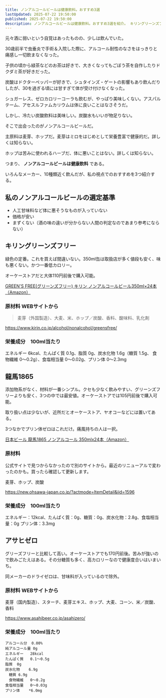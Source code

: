 ```yaml
---
title: ノンアルコールビールは健康飲料。おすすめ3選
lastUpdated: 2025-07-22 19:50:00
published: 2025-07-22 19:50:00
description: ノンアルコールビールは健康飲料。おすすめ3選を紹介。 キリングリーンズフリーが一番おすすめ。
---
```


元々酒に弱いという自覚はあったものの、少しは飲んでいた。

30歳前半で虫垂炎で手術＆入院した際に、アルコール耐性のなさをはっきりと痛感し一切飲まなくなった。

子供の頃から緑茶などのお茶は好きで、大きくなってもごぼう茶を自作したりドクダミ茶が好きだった。

炭酸はドクターペッパーが好きで、シュタインズ・ゲートの影響もあり飲んだりしたが、30を過ぎる頃には甘すぎて体が受け付けなくなった。

シュガーレス、ゼロカロリーコーラも飲むが、やっぱり美味しくない。アスパルテーム、アセスルファムカリウムは体に良いことはなさそうだ。

しかし、冷たい炭酸飲料は美味しい。炭酸水もいいが物足りない。

そこで出会ったのがノンアルコールビールだ。

主原料は麦芽、ホップだ。麦芽はミロをはじめとして栄養豊富で健康的だ。詳しくは知らない。

ホップは苦みに使われるハーブだ、体に悪いことはない。詳しくは知らない。

つまり、 **ノンアルコールビールは健康飲料** である。

いろんなメーカー、10種類近く飲んだが、私の視点でのおすすめを3つ紹介する。


## 私のノンアルコールビールの選定基準

- 人工甘味料など体に悪そうなものが入っていない
- 価格が安い
- まずくない（酒の味の違いが分からない人間の判定なのであまり参考にならない）

## キリングリーンズフリー

緑色の定番。これを買えば間違いない。350ml缶は取扱店が多く値段も安く、味も悪くない。かつ一番低カロリー。

オーケーストアだと大体110円前後で購入可能。

[GREEN'S FREE(グリーンズフリー) キリン ノンアルコールビール350ml×24本 （Amazon）](https://amzn.to/44XgHCH)



### 原材料 WEBサイトから

> 麦芽（外国製造）、大麦、米、ホップ／炭酸、香料、酸味料、乳化剤

https://www.kirin.co.jp/alcohol/nonalcohol/greensfree/



### 栄養成分　100ml当たり

エネルギー 6kcal、たんぱく質 0.1g、脂質 0g、炭水化物 1.6g（糖質 1.5g、 食物繊維 0～0.2g）、食塩相当量 0～0.02g、プリン体 0～2.3mg


## 龍馬1865

添加物系がなく、材料が一番シンプル。クセも少なく飲みやすい、グリーンズフリーよりも安く、3つの中では最安値。オーケーストアでは105円前後で購入可能。

取り扱い点は少ないが、近所だとオーケーストア、ヤオコーなどには置いてある。

3つなかでプリン体ゼロはこれだけ。痛風持ちの人は一択。

[日本ビール 龍馬1865 ノンアルコール 350mlx24本（Amazon）](https://amzn.to/4f5ApAX)

### 原材料
公式サイトで見つからなかったので別のサイトから。最近のリニューアルで変わったのかも。買ったら確認して更新します。

麦芽、ホップ、炭酸

https://new.ohsawa-japan.co.jp/?actmode=ItemDetail&iid=1596

### 栄養成分　100ml当たり

エネルギー：12kcal、たんぱく質：0g、糖質：0g、炭水化物：2.8g、食塩相当量：0g プリン体：3.3mg


## アサヒゼロ

グリーズフリーと比較して高い。オーケーストアでも170円前後。苦みが強いので飲みごたえはある。その分糖質も多く、高カロリーなので健康度合いはいまいち。

同メーカーのドライゼロは、甘味料が入っているので除外。

### 原材料 WEBサイトから
麦芽（国内製造）、スターチ、麦芽エキス、ホップ、大麦、コーン、米／炭酸、香料

https://www.asahibeer.co.jp/asahizero/

### 栄養成分　100ml当たり
```
アルコール分	0.00%
純アルコール量	0g
エネルギー	28kcal
たんぱく質	0.1～0.5g
脂質	0g
炭水化物	6.9g
　糖質	6.9g
　食物繊維	0～0.2g
食塩相当量	0～0.03g
プリン体	*6.0mg
```

